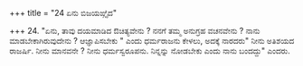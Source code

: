 +++
title = "24 ಏನು ಬಿಜಯಙ್ಗೈದ"

+++
24. "ಏನು, ತಾವು ದಯಮಾಡಿದ ಔಚಿತ್ಯವೇನು ? ನನಗೆ ತಮ್ಮ ಅನುಗ್ರಹ ವಚನವೇನು ? ನಾನು ಮಾಡಬೇಕಾಗಿರುವುದೇನು ? ಆಜ್ಞಾಪಿಸಬೇಕು " ಎಂದು ಧರ್ಮರಾಜನು ಕೇಳಲು, ಅದಕ್ಕೆ ನಾರದರು" ನೀನು ಅತಿಶಯದ ರಾಜರ್ಷಿ. ನೀನು ಮಾನವನೇ ? ನೀನು ಧರ್ಮಸ್ವರೂಪನು. ನಿನ್ನನ್ನು ನೋಡಬೇಕು ಎಂದು ನಾನು ಬಂದದ್ದು" ಎಂದರು.